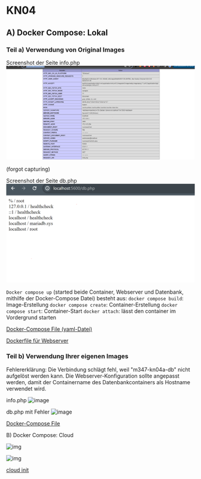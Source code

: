 # KN04

## A) Docker Compose: Lokal
### Teil a) Verwendung von Original Images

Screenshot der Seite info.php
![image](https://raw.githubusercontent.com/burak-adanir/M347_Oebada/main/KN04/KN04abPHP.png)

(forgot capturing)


Screenshot der Seite db.php
![image](https://github.com/burak-adanir/M347_Oebada/blob/main/KN04/KN04InfoDB.png?raw=true)


```Docker compose up``` (started beide Container, Webserver und Datenbank, mithilfe der Docker-Compose Datei) besteht aus: 
```docker compose build```: Image-Erstellung
```docker compose create```: Container-Erstellung
```docker compose start```: Container-Start
```docker attach```: lässt den container im Vordergrund starten

[Docker-Compose File (yaml-Datei)](https://github.com/burak-adanir/M347_Oebada/blob/main/KN04/docker-compose.yml)

[Dockerfile für Webserver](https://github.com/burak-adanir/M347_Oebada/blob/main/KN04/Dockerfile)

### Teil b) Verwendung Ihrer eigenen Images

Fehlererklärung:
Die Verbindung schlägt fehl, weil "m347-kn04a-db" nicht aufgelöst werden kann. Die Webserver-Konfiguration sollte angepasst werden, damit der Containername des Datenbankcontainers als Hostname verwendet wird.


info.php
![image]("kn04ab\differentip100.png")

db.php mit Fehler
![image](https://github.com/burak-adanir/M347_Oebada/blob/main/KN04/KN04DBERROR.png?raw=true)

[Docker-Compose File](https://github.com/burak-adanir/M347_Oebada/blob/main/KN04/kn04ab/docker-compose.yaml)

B) Docker Compose: Cloud

![img](https://github.com/burak-adanir/M347_Oebada/blob/main/KN04/KN04B/dbphpkn04b.png?raw=true)

![img](https://github.com/burak-adanir/M347_Oebada/blob/main/KN04/KN04B/kn04Binfophp.png?raw=true)

[cloud init](https://github.com/burak-adanir/M347_Oebada/blob/main/KN04/KN04B/docker-cloud-init.yaml)
